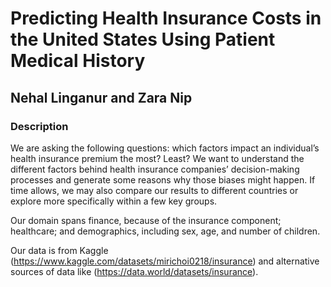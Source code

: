 # Predicting Health Insurance Costs in the United States Using Patient Medical History
## Nehal Linganur and Zara Nip
### Description
We are asking the following questions: which factors impact an individual’s health insurance premium the most? Least? We want to understand the different factors behind health insurance companies’ decision-making processes and generate some reasons why those biases might happen. If time allows, we may also compare our results to different countries or explore more specifically within a few key groups. 

Our domain spans finance, because of the insurance component; healthcare; and demographics, including sex, age, and number of children.

Our data is from Kaggle (https://www.kaggle.com/datasets/mirichoi0218/insurance) and alternative sources of data like (https://data.world/datasets/insurance). 
